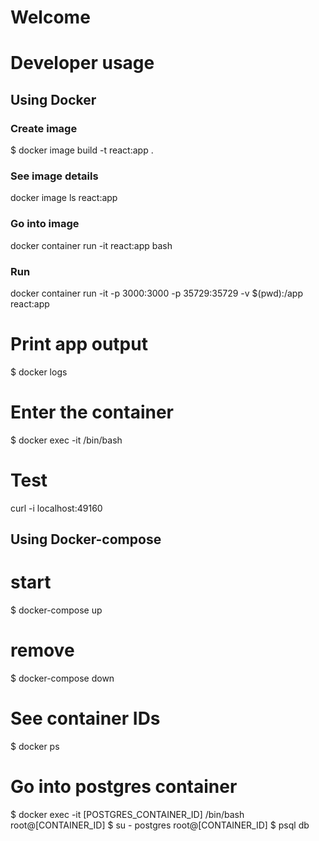 # Welcome


# Developer usage

## Using Docker

### Create image
$ docker image build -t react:app .

### See image details
docker image ls react:app

### Go into image
docker container run -it react:app bash

### Run
docker container run -it -p 3000:3000 -p 35729:35729 -v $(pwd):/app react:app


# Print app output
$ docker logs <container id>

# Enter the container
$ docker exec -it <container id> /bin/bash

# Test
curl -i localhost:49160


## Using Docker-compose

# start
$ docker-compose up

# remove
$ docker-compose down

# See container IDs
$ docker ps

# Go into postgres container
$ docker exec -it [POSTGRES_CONTAINER_ID] /bin/bash
root@[CONTAINER_ID] $ su - postgres
root@[CONTAINER_ID] $ psql db

